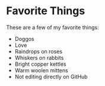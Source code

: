 # Favorite Things

These are a few of my favorite things:

- Doggos
- Love
- Raindrops on roses
- Whiskers on rabbits
- Bright copper kettles
- Warm woolen mittens
- Not editing directly on GitHub
